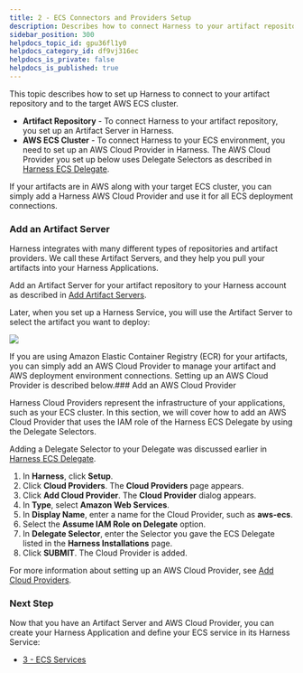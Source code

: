 ```yaml
---
title: 2 - ECS Connectors and Providers Setup
description: Describes how to connect Harness to your artifact repository and to your target AWS ECS cluster.
sidebar_position: 300
helpdocs_topic_id: gpu36fl1y0
helpdocs_category_id: df9vj316ec
helpdocs_is_private: false
helpdocs_is_published: true
---
```


This topic describes how to set up Harness to connect to your artifact repository and to the target AWS ECS cluster.

* **Artifact Repository** - To connect Harness to your artifact repository, you set up an Artifact Server in Harness.
* **AWS ECS Cluster** - To connect Harness to your ECS environment, you need to set up an AWS Cloud Provider in Harness. The AWS Cloud Provider you set up below uses Delegate Selectors as described in [Harness ECS Delegate](harness-ecs-delegate.md).

If your artifacts are in AWS along with your target ECS cluster, you can simply add a Harness AWS Cloud Provider and use it for all ECS deployment connections.

### Add an Artifact Server

Harness integrates with many different types of repositories and artifact providers. We call these Artifact Servers, and they help you pull your artifacts into your Harness Applications.

Add an Artifact Server for your artifact repository to your Harness account as described in [Add Artifact Servers](../../../firstgen-platform/account/manage-connectors/configuring-artifact-server.md).

Later, when you set up a Harness Service, you will use the Artifact Server to select the artifact you want to deploy:

![](./static/ecs-connectors-and-providers-setup-00.png)

If you are using Amazon Elastic Container Registry (ECR) for your artifacts, you can simply add an AWS Cloud Provider to manage your artifact and AWS deployment environment connections. Setting up an AWS Cloud Provider is described below.### Add an AWS Cloud Provider

Harness Cloud Providers represent the infrastructure of your applications, such as your ECS cluster. In this section, we will cover how to add an AWS Cloud Provider that uses the IAM role of the Harness ECS Delegate by using the Delegate Selectors.

Adding a Delegate Selector to your Delegate was discussed earlier in [Harness ECS Delegate](harness-ecs-delegate.md).

1. In **Harness**, click **Setup**.
2. Click **Cloud Providers**. The **Cloud Providers** page appears.
3. Click **Add Cloud Provider**. The **Cloud Provider** dialog appears.
4. In **Type**, select **Amazon Web Services**.
5. In **Display Name**, enter a name for the Cloud Provider, such as **aws-ecs**.
6. Select the **Assume IAM Role on Delegate** option.
7. In **Delegate Selector**, enter the Selector you gave the ECS Delegate listed in the **Harness Installations** page.
8. Click **SUBMIT**. The Cloud Provider is added.

For more information about setting up an AWS Cloud Provider, see [Add Cloud Providers](../../../firstgen-platform/account/manage-connectors/cloud-providers.md).

### Next Step

Now that you have an Artifact Server and AWS Cloud Provider, you can create your Harness Application and define your ECS service in its Harness Service:

* [3 - ECS Services](ecs-services.md)

